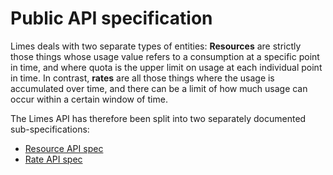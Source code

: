 # Public API specification

Limes deals with two separate types of entities: **Resources** are strictly those things whose usage value refers to a
consumption at a specific point in time, and where quota is the upper limit on usage at each individual point in time.
In contrast, **rates** are all those things where the usage is accumulated over time, and there can be a limit of how
much usage can occur within a certain window of time.

The Limes API has therefore been split into two separately documented sub-specifications:

- [Resource API spec](./api-spec-resources.md)
- [Rate API spec](./api-spec-rates.md)
